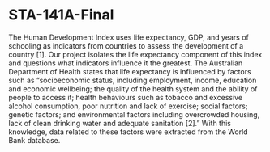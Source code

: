 # STA-141A-Final
The Human Development Index uses life expectancy, GDP, and years of schooling as indicators from countries to assess the development of a
country [1]. Our project isolates the life expectancy component of this index and questions what indicators influence it the greatest. The Australian
Department of Health states that life expectancy is influenced by factors such as “socioeconomic status, including employment, income, education
and economic wellbeing; the quality of the health system and the ability of people to access it; health behaviours such as tobacco and excessive
alcohol consumption, poor nutrition and lack of exercise; social factors; genetic factors; and environmental factors including overcrowded housing,
lack of clean drinking water and adequate sanitation [2].” With this knowledge, data related to these factors were extracted from the World Bank
database.
